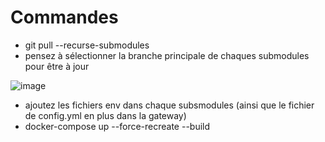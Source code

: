 # Commandes

- git pull --recurse-submodules
- pensez à sélectionner la branche principale de chaques submodules pour être à jour 

![image](https://user-images.githubusercontent.com/58738131/226880985-e48ea4d2-2587-4882-af3d-7ec68f640bae.png)

- ajoutez les fichiers env dans chaque subsmodules (ainsi que le fichier de config.yml en plus dans la gateway)
- docker-compose up --force-recreate --build
